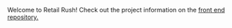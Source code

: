 Welcome to Retail Rush! Check out the project information on the [front end repository.](https://github.com/adamsl22/Retail_Project_Backend)
